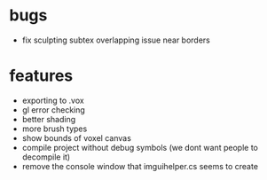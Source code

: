 # bugs
- fix sculpting subtex overlapping issue near borders

# features
- exporting to .vox
- gl error checking
- better shading
- more brush types
- show bounds of voxel canvas
- compile project without debug symbols (we dont want people to decompile it)
- remove the console window that imguihelper.cs seems to create